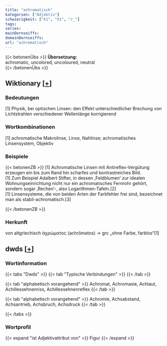 ```yaml
---
title: "achromatisch"
kategorien: ["Adjektiv"]
schwierigkeit: ["k1", "h1", "r_"]
tags:
series:
mainDornseiffs:
domainDornseiffs:
url: "achromatisch"
---
```


{{< betonenÜbs >}}
**Übersetzung:**  
achromatic, uncolored, uncoloured, neutral  
{{< /betonenÜbs >}}

## Wiktionary [[+](https://de.wiktionary.org/wiki/achromatisch)]

### Bedeutungen
[1] Physik, bei optischen Linsen: den Effekt unterschiedlicher Brechung von Lichtstrahlen verschiedener Wellenlänge korrigierend  

### Wortkombinationen
[1] achromatische Makrolinse, Linse, Nahlinse; achromatisches Linsensystem, Objektiv  

### Beispiele
{{< betonenZB >}}
[1] Achromatische Linsen mit Antireflex-Vergütung erzeugen ein bis zum Rand hin scharfes und kontrastreiches Bild.  
[1] Zum Beispiel Adalbert Stifter, in dessen ,Feldblumen’ zur idealen Wohnungseinrichtung nicht nur ein achromatisches Fernrohr gehört, sondern sogar ‚Rechen’-, also Logarithmen-Tafeln.[2]  
[1] Linsensysteme, die von beiden Arten der Farbfehler frei sind, bezeichnet man als stabil-achromatisch.[3]  

{{< /betonenZB >}}
### Herkunft
von altgriechisch ἀχρώματος (achrōmatos) → grc „ohne Farbe, farblos“[1]  



## dwds [[+](https://www.dwds.de/wb/achromatisch)]

### Wortinformation
{{< tabs "Dwds" >}}
{{< tab "Typische Verbindungen" >}}
{{< /tab >}}

{{< tab "alphabetisch vorangehend" >}}
Achromat, Achromasie, Achlaut, Achillessehnenriss, Achillessehnenreflex
{{< /tab >}}

{{< tab "alphabetisch vorangehend" >}}
Achromie, Achsabstand, Achsantrieb, Achsbruch, Achsdruck
{{< /tab >}}

{{< /tabs >}}

### Wortprofil
{{< expand "ist Adjektivattribut von" >}} Figur {{< /expand >}}

